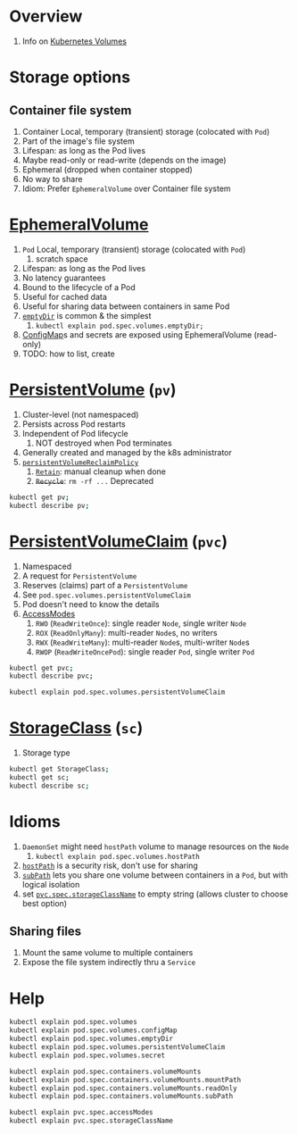 # Overview
1. Info on [Kubernetes Volumes](https://kubernetes.io/docs/concepts/storage/volumes/)


# Storage options

## Container file system
1. Container Local, temporary (transient) storage (colocated with `Pod`)
1. Part of the image's file system
1. Lifespan: as long as the Pod lives
1. Maybe read-only or read-write (depends on the image)
1. Ephemeral (dropped when container stopped)
1. No way to share
1. Idiom: Prefer `EphemeralVolume` over Container file system


# [EphemeralVolume](https://kubernetes.io/docs/concepts/storage/ephemeral-volumes/)
1. `Pod` Local, temporary (transient) storage (colocated with `Pod`)
    1. scratch space
1. Lifespan: as long as the Pod lives
1. No latency guarantees
1. Bound to the lifecycle of a Pod
1. Useful for cached data
1. Useful for sharing data between containers in same Pod
1. [`emptyDir`](https://kubernetes.io/docs/concepts/storage/volumes/#emptydir) is common & the simplest
    1. `kubectl explain pod.spec.volumes.emptyDir;`
1. [ConfigMap](TODO)s and secrets are exposed using EphemeralVolume (read-only)
1. TODO: how to list, create


# [PersistentVolume](https://kubernetes.io/docs/concepts/storage/persistent-volumes/) (`pv`)
1. Cluster-level (not namespaced)
1. Persists across Pod restarts
1. Independent of Pod lifecycle
    1. NOT destroyed when Pod terminates
1. Generally created and managed by the k8s administrator
1. [`persistentVolumeReclaimPolicy`]()
    1. [`Retain`](https://kubernetes.io/docs/concepts/storage/persistent-volumes/#retain): manual cleanup when done
    1. ~~`Recycle`~~: `rm -rf ...` Deprecated
```sh
kubectl get pv;
kubectl describe pv;
```


# [PersistentVolumeClaim](https://kubernetes.io/docs/concepts/storage/persistent-volumes/#lifecycle-of-a-volume-and-claim) (`pvc`)
1. Namespaced
1. A request for `PersistentVolume`
1. Reserves (claims) part of a `PersistentVolume`
1. See `pod.spec.volumes.persistentVolumeClaim`
1. Pod doesn't need to know the details
1. [AccessModes](https://kubernetes.io/docs/concepts/storage/persistent-volumes/#access-modes)
    1. `RWO` (`ReadWriteOnce`): single reader `Node`, single writer `Node`
    1. `ROX` (`ReadOnlyMany`): multi-reader `Node`s, no writers
    1. `RWX` (`ReadWriteMany`): multi-reader `Node`s, multi-writer `Node`s
    1. `RWOP` (`ReadWriteOncePod`): single reader `Pod`, single writer `Pod`
```sh
kubectl get pvc;
kubectl describe pvc;

kubectl explain pod.spec.volumes.persistentVolumeClaim
```


# [StorageClass](https://kubernetes.io/docs/concepts/storage/storage-classes/) (`sc`)
1. Storage type
```sh
kubectl get StorageClass;
kubectl get sc;
kubectl describe sc;
```


# Idioms
1. `DaemonSet` might need `hostPath` volume to manage resources on the `Node`
    1. `kubectl explain pod.spec.volumes.hostPath`
1. [`hostPath`](https://kubernetes.io/docs/concepts/storage/volumes/#hostpath) is a security risk, don't use for sharing
1. [`subPath`](https://kubernetes.io/docs/concepts/storage/volumes/#using-subpath) lets you share one volume between containers in a `Pod`, but with logical isolation
1. set [`pvc.spec.storageClassName`](https://kubernetes.io/docs/concepts/storage/persistent-volumes/#class) to empty string (allows cluster to choose best option)


## Sharing files
1. Mount the same volume to multiple containers
1. Expose the file system indirectly thru a `Service`


# Help
```sh
kubectl explain pod.spec.volumes
kubectl explain pod.spec.volumes.configMap
kubectl explain pod.spec.volumes.emptyDir
kubectl explain pod.spec.volumes.persistentVolumeClaim
kubectl explain pod.spec.volumes.secret

kubectl explain pod.spec.containers.volumeMounts
kubectl explain pod.spec.containers.volumeMounts.mountPath
kubectl explain pod.spec.containers.volumeMounts.readOnly
kubectl explain pod.spec.containers.volumeMounts.subPath

kubectl explain pvc.spec.accessModes
kubectl explain pvc.spec.storageClassName
```
